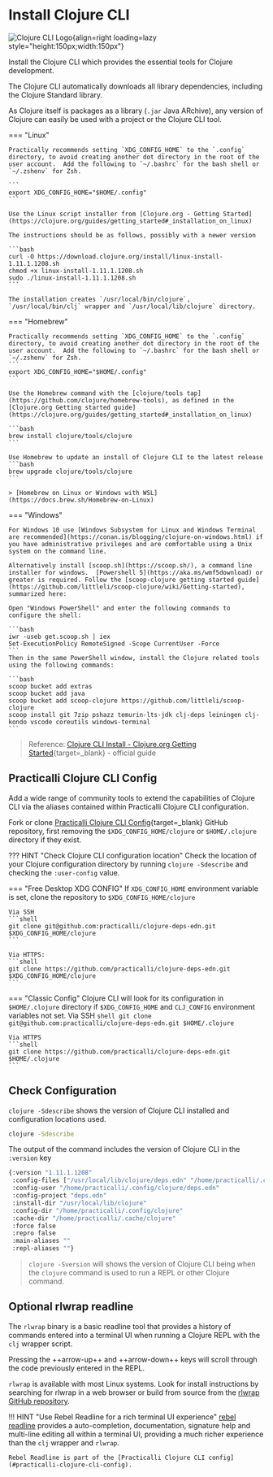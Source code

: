# Install Clojure CLI

![Clojure CLI Logo](https://raw.githubusercontent.com/practicalli/graphic-design/live/logos/practicalli-clojure-cli-logo.png){align=right loading=lazy style="height:150px;width:150px"}

Install the Clojure CLI which provides the essential tools for Clojure development.

The Clojure CLI automatically downloads all library dependencies, including the Clojure Standard library.

As Clojure itself is packages as a library (`.jar` Java ARchive), any version of Clojure can easily be used with a project or the Clojure CLI tool.


=== "Linux"

    Practically recommends setting `XDG_CONFIG_HOME` to the `.config` directory, to avoid creating another dot directory in the root of the user account.  Add the following to `~/.bashrc` for the bash shell or `~/.zshenv` for Zsh.

    ```
    export XDG_CONFIG_HOME="$HOME/.config"
    ```

    Use the Linux script installer from [Clojure.org - Getting Started](https://clojure.org/guides/getting_started#_installation_on_linux)

    The instructions should be as follows, possibly with a newer version

    ```bash
    curl -O https://download.clojure.org/install/linux-install-1.11.1.1208.sh
    chmod +x linux-install-1.11.1.1208.sh
    sudo ./linux-install-1.11.1.1208.sh
    ```

    The installation creates `/usr/local/bin/clojure`, `/usr/local/bin/clj` wrapper and `/usr/local/lib/clojure` directory.


=== "Homebrew"

    Practically recommends setting `XDG_CONFIG_HOME` to the `.config` directory, to avoid creating another dot directory in the root of the user account.  Add the following to `~/.bashrc` for the bash shell or `~/.zshenv` for Zsh.
    ```
    export XDG_CONFIG_HOME="$HOME/.config"
    ```

    Use the Homebrew command with the [clojure/tools tap](https://github.com/clojure/homebrew-tools), as defined in the [Clojure.org Getting started guide](https://clojure.org/guides/getting_started#_installation_on_linux)

    ```bash
    brew install clojure/tools/clojure
    ```

    Use Homebrew to update an install of Clojure CLI to the latest release
    ```bash
    brew upgrade clojure/tools/clojure
    ```

    > [Homebrew on Linux or Windows with WSL](https://docs.brew.sh/Homebrew-on-Linux)

=== "Windows"

    For Windows 10 use [Windows Subsystem for Linux and Windows Terminal are recommended](https://conan.is/blogging/clojure-on-windows.html) if you have administrative privileges and are comfortable using a Unix system on the command line.

    Alternatively install [scoop.sh](https://scoop.sh/), a command line installer for windows.  [Powershell 5](https://aka.ms/wmf5download) or greater is required. Follow the [scoop-clojure getting started guide](https://github.com/littleli/scoop-clojure/wiki/Getting-started), summarized here:

    Open "Windows PowerShell" and enter the following commands to configure the shell:

    ```bash
    iwr -useb get.scoop.sh | iex
    Set-ExecutionPolicy RemoteSigned -Scope CurrentUser -Force
    ```
    Then in the same PowerShell window, install the Clojure related tools using the following commands:

    ```bash
    scoop bucket add extras
    scoop bucket add java
    scoop bucket add scoop-clojure https://github.com/littleli/scoop-clojure
    scoop install git 7zip pshazz temurin-lts-jdk clj-deps leiningen clj-kondo vscode coreutils windows-terminal
    ```


> Reference: [Clojure CLI Install - Clojure.org Getting Started](https://clojure.org/guides/install_clojure){target=_blank} - official guide


## Practicalli Clojure CLI Config

Add a wide range of community tools to extend the capabilities of Clojure CLI via the aliases contained within Practicalli Clojure CLI configuration.

Fork or clone [Practicalli Clojure CLI Config](https://github.com/practicalli/clojure-deps-edn){target=_blank} GitHub repository, first removing the `$XDG_CONFIG_HOME/clojure` or `$HOME/.clojure` directory if they exist.

??? HINT "Check Clojure CLI configuration location"
    Check the location of your Clojure configuration directory by running `clojure -Sdescribe` and checking the `:user-config` value.


=== "Free Desktop XDG CONFIG"
    If `XDG_CONFIG_HOME` environment variable is set, clone the repository to `$XDG_CONFIG_HOME/clojure`

    Via SSH
    ```shell
    git clone git@github.com:practicalli/clojure-deps-edn.git $XDG_CONFIG_HOME/clojure
    ```

    Via HTTPS:
    ```shell
    git clone https://github.com/practicalli/clojure-deps-edn.git $XDG_CONFIG_HOME/clojure
    ```

=== "Classic Config"
    Clojure CLI will look for its configuration in `$HOME/.clojure` directory if `$XDG_CONFIG_HOME` and `CLJ_CONFIG` environment variables not set.
    Via SSH
    ```shell
    git clone git@github.com:practicalli/clojure-deps-edn.git $HOME/.clojure
    ```

    Via HTTPS
    ```shell
    git clone https://github.com/practicalli/clojure-deps-edn.git $HOME/.clojure
    ```


## Check Configuration

`clojure -Sdescribe` shows the version of Clojure CLI installed and configuration locations used.

```bash
clojure -Sdescribe
```

The output of the command includes the version of Clojure CLI in the `:version` key

```bash
{:version "1.11.1.1208"
 :config-files ["/usr/local/lib/clojure/deps.edn" "/home/practicalli/.config/clojure/deps.edn" ]
 :config-user "/home/practicalli/.config/clojure/deps.edn"
 :config-project "deps.edn"
 :install-dir "/usr/local/lib/clojure"
 :config-dir "/home/practicalli/.config/clojure"
 :cache-dir "/home/practicalli/.cache/clojure"
 :force false
 :repro false
 :main-aliases ""
 :repl-aliases ""}
```

> `clojure -Sversion` will shows the version of Clojure CLI being when the `clojure` command is used to run a REPL or other Clojure command.


## Optional rlwrap readline

The `rlwrap` binary is a basic readline tool that provides a history of commands entered into a terminal UI when running a Clojure REPL with the `clj` wrapper script.

Pressing the ++arrow-up++ and ++arrow-down++ keys will scroll through the code previously entered in the REPL.

`rlwrap` is available with most Linux systems. Look for  install instructions by searching for rlwrap in a web browser or build from source from the [rlwrap GitHub repository](https://github.com/hanslub42/rlwrap).

!!! HINT "Use Rebel Readline for a rich terminal UI experience"
    [rebel readline](/clojure/clojure-cli/repl/) provides a auto-completion, documentation, signature help and multi-line editing all within a terminal UI, providing a much richer experience than the `clj` wrapper and `rlwrap`.

    Rebel Readline is part of the [Practicalli Clojure CLI config](#practicalli-clojure-cli-config).
